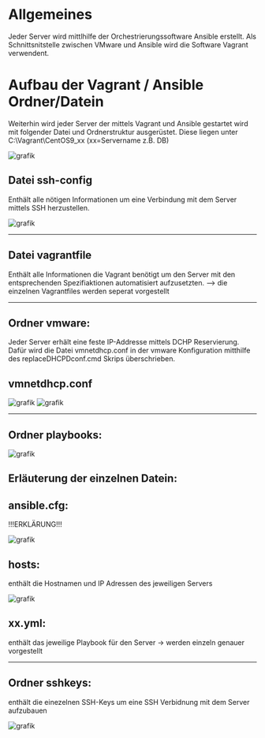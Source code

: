 # Allgemeines

Jeder Server wird mittlhilfe der Orchestrierungssoftware Ansible erstellt.
Als Schnittsnitstelle zwischen VMware und Ansible wird die Software Vagrant verwendent.

# Aufbau der Vagrant / Ansible Ordner/Datein

Weiterhin wird jeder Server der mittels Vagrant und Ansible gestartet wird mit folgender Datei und Ordnerstruktur ausgerüstet.
Diese liegen unter C:\Vagrant\CentOS9_xx (xx=Servername z.B. DB)

![grafik](https://user-images.githubusercontent.com/44226321/214226433-1f3112a2-c841-43e8-9988-cfcbdb62851c.png)

Datei ssh-config
---
Enthält alle nötigen Informationen um eine Verbindung mit dem Server mittels SSH herzustellen.

![grafik](https://user-images.githubusercontent.com/44226321/214228453-54d71da7-5e40-481a-9a40-5a046a2cd99e.png)

___
Datei vagrantfile
---
Enthält alle Informationen die Vagrant benötigt um den Server mit den entsprechenden Spezifiaktionen automatisiert aufzusetzten.
--> die einzelnen Vagrantfiles werden seperat vorgestellt
___
Ordner vmware:
---
Jeder Server erhält eine feste IP-Addresse mittels DCHP Reservierung.
Dafür wird die Datei vmnetdhcp.conf in der vmware Konfiguration mitthilfe des replaceDHCPDconf.cmd Skrips überschrieben.

vmnetdhcp.conf
---

![grafik](https://user-images.githubusercontent.com/44226321/214229399-473191a8-dfd6-404a-9d16-c85d10c9a7d5.png)
![grafik](https://user-images.githubusercontent.com/44226321/214229468-a734b8e7-c9ea-4729-856f-77a40ed694e4.png)

___

Ordner playbooks:
---

![grafik](https://user-images.githubusercontent.com/44226321/214227756-7a79b81d-4ca0-4523-a590-6c7fa71c0ac2.png)


Erläuterung der einzelnen Datein: 
---
ansible.cfg: 
----
!!!ERKLÄRUNG!!!

![grafik](https://user-images.githubusercontent.com/44226321/214227026-4ffa34ce-3276-4181-a810-6df31ae1cd78.png)


hosts: 
---
enthält die Hostnamen und IP Adressen des jeweiligen Servers

![grafik](https://user-images.githubusercontent.com/44226321/214227468-08882814-e487-4737-8928-1724f2560398.png)


xx.yml: 
---
enthält das jeweilige Playbook für den Server -> werden einzeln genauer vorgestellt
___
Ordner sshkeys:
---
enthält die einezelnen SSH-Keys um eine SSH Verbidnung mit dem Server aufzubauen

![grafik](https://user-images.githubusercontent.com/44226321/214228103-14840b9f-ae3d-43c1-b4c4-f801b753f831.png)



